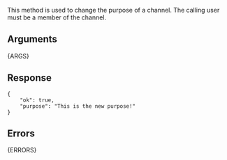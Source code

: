 This method is used to change the purpose of a channel. The calling user must be a member of the channel.

## Arguments

{ARGS}


## Response

	{
		"ok": true,
		"purpose": "This is the new purpose!"
	}

## Errors

{ERRORS}

